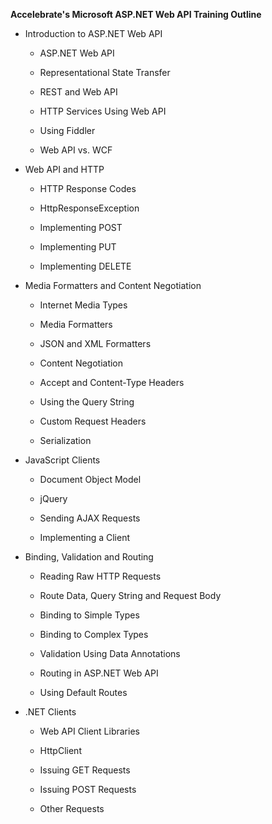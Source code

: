 **Accelebrate's Microsoft ASP.NET Web API Training Outline**

-   Introduction to ASP.NET Web API

    -   ASP.NET Web API

    -   Representational State Transfer

    -   REST and Web API

    -   HTTP Services Using Web API

    -   Using Fiddler

    -   Web API vs. WCF

-   Web API and HTTP

    -   HTTP Response Codes

    -   HttpResponseException

    -   Implementing POST

    -   Implementing PUT

    -   Implementing DELETE

-   Media Formatters and Content Negotiation

    -   Internet Media Types

    -   Media Formatters

    -   JSON and XML Formatters

    -   Content Negotiation

    -   Accept and Content-Type Headers

    -   Using the Query String

    -   Custom Request Headers

    -   Serialization

-   JavaScript Clients

    -   Document Object Model

    -   jQuery

    -   Sending AJAX Requests

    -   Implementing a Client

-   Binding, Validation and Routing

    -   Reading Raw HTTP Requests

    -   Route Data, Query String and Request Body

    -   Binding to Simple Types

    -   Binding to Complex Types

    -   Validation Using Data Annotations

    -   Routing in ASP.NET Web API

    -   Using Default Routes

-   .NET Clients

    -   Web API Client Libraries

    -   HttpClient

    -   Issuing GET Requests

    -   Issuing POST Requests

    -   Other Requests
